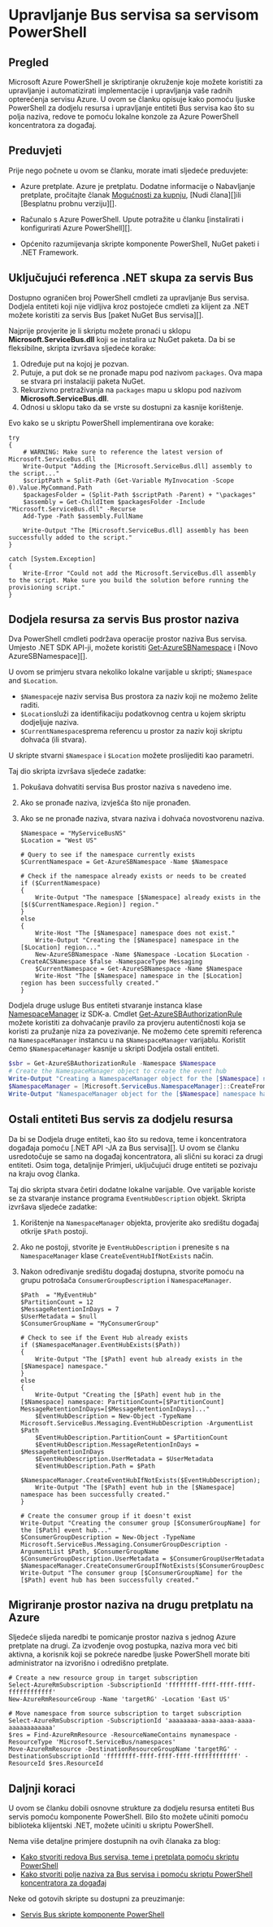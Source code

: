 <properties
    pageTitle="Upravljanje Bus servisa sa servisom PowerShell | Microsoft Azure"
    description="Upravljanje Bus servis pomoću skripte komponente PowerShell"
    services="service-bus"
    documentationCenter=".net"
    authors="sethmanheim"
    manager="timlt"
    editor=""/>

<tags
    ms.service="service-bus"
    ms.workload="na"
    ms.tgt_pltfrm="na"
    ms.devlang="na"
    ms.topic="article"
    ms.date="10/03/2016"
    ms.author="sethm"/>

# <a name="manage-service-bus-with-powershell"></a>Upravljanje Bus servisa sa servisom PowerShell

## <a name="overview"></a>Pregled

Microsoft Azure PowerShell je skriptiranje okruženje koje možete koristiti za upravljanje i automatizirati implementacije i upravljanja vaše radnih opterećenja servisu Azure. U ovom se članku opisuje kako pomoću ljuske PowerShell za dodjelu resursa i upravljanje entiteti Bus servisa kao što su polja naziva, redove te pomoću lokalne konzole za Azure PowerShell koncentratora za događaj.

## <a name="prerequisites"></a>Preduvjeti

Prije nego počnete u ovom se članku, morate imati sljedeće preduvjete:

- Azure pretplate. Azure je pretplatu. Dodatne informacije o Nabavljanje pretplate, pročitajte članak [Mogućnosti za kupnju][], [Nudi člana][]ili [Besplatnu probnu verziju][].

- Računalo s Azure PowerShell. Upute potražite u članku [instalirati i konfigurirati Azure PowerShell][].

- Općenito razumijevanja skripte komponente PowerShell, NuGet paketi i .NET Framework.

## <a name="including-a-reference-to-the-net-assembly-for-service-bus"></a>Uključujući referenca .NET skupa za servis Bus

Dostupno ograničen broj PowerShell cmdleti za upravljanje Bus servisa. Dodjela entiteti koji nije vidljiva kroz postojeće cmdleti za klijent za .NET možete koristiti za servis Bus [paket NuGet Bus servisa][].

Najprije provjerite je li skriptu možete pronaći u sklopu **Microsoft.ServiceBus.dll** koji se instalira uz NuGet paketa. Da bi se fleksibilne, skripta izvršava sljedeće korake:

1. Određuje put na kojoj je pozvan.
2. Putuje, a put dok se ne pronađe mapu pod nazivom `packages`. Ova mapa se stvara pri instalaciji paketa NuGet.
3. Rekurzivno pretraživanja na `packages` mapu u sklopu pod nazivom **Microsoft.ServiceBus.dll**.
4. Odnosi u sklopu tako da se vrste su dostupni za kasnije korištenje.

Evo kako se u skriptu PowerShell implementirana ove korake:

```
try
{
    # WARNING: Make sure to reference the latest version of Microsoft.ServiceBus.dll
    Write-Output "Adding the [Microsoft.ServiceBus.dll] assembly to the script..."
    $scriptPath = Split-Path (Get-Variable MyInvocation -Scope 0).Value.MyCommand.Path
    $packagesFolder = (Split-Path $scriptPath -Parent) + "\packages"
    $assembly = Get-ChildItem $packagesFolder -Include "Microsoft.ServiceBus.dll" -Recurse
    Add-Type -Path $assembly.FullName

    Write-Output "The [Microsoft.ServiceBus.dll] assembly has been successfully added to the script."
}

catch [System.Exception]
{
    Write-Error "Could not add the Microsoft.ServiceBus.dll assembly to the script. Make sure you build the solution before running the provisioning script."
}
```

## <a name="provision-a-service-bus-namespace"></a>Dodjela resursa za servis Bus prostor naziva

Dva PowerShell cmdleti podržava operacije prostor naziva Bus servisa. Umjesto .NET SDK API-ji, možete koristiti [Get-AzureSBNamespace][] i [Novo AzureSBNamespace][].

U ovom se primjeru stvara nekoliko lokalne varijable u skripti; `$Namespace` and `$Location`.

- `$Namespace`je naziv servisa Bus prostora za naziv koji ne možemo želite raditi.
- `$Location`služi za identifikaciju podatkovnog centra u kojem skriptu dodjeljuje naziva.
- `$CurrentNamespace`sprema referencu u prostor za naziv koji skriptu dohvaća (ili stvara).

U skripte stvarni `$Namespace` i `$Location` možete proslijediti kao parametri.

Taj dio skripta izvršava sljedeće zadatke:

1. Pokušava dohvatiti servisa Bus prostor naziva s navedeno ime.
2. Ako se pronađe naziva, izvješća što nije pronađen.
3. Ako se ne pronađe naziva, stvara naziva i dohvaća novostvorenu naziva.

    ```
    $Namespace = "MyServiceBusNS"
    $Location = "West US"
    
    # Query to see if the namespace currently exists
    $CurrentNamespace = Get-AzureSBNamespace -Name $Namespace
    
    # Check if the namespace already exists or needs to be created
    if ($CurrentNamespace)
    {
        Write-Output "The namespace [$Namespace] already exists in the [$($CurrentNamespace.Region)] region."
    }
    else
    {
        Write-Host "The [$Namespace] namespace does not exist."
        Write-Output "Creating the [$Namespace] namespace in the [$Location] region..."
        New-AzureSBNamespace -Name $Namespace -Location $Location -CreateACSNamespace $false -NamespaceType Messaging
        $CurrentNamespace = Get-AzureSBNamespace -Name $Namespace
        Write-Host "The [$Namespace] namespace in the [$Location] region has been successfully created."
    }
    ```

Dodjela druge usluge Bus entiteti stvaranje instanca klase [NamespaceManager][] iz SDK-a.
Cmdlet [Get-AzureSBAuthorizationRule][] možete koristiti za dohvaćanje pravilo za provjeru autentičnosti koja se koristi za pružanje niza za povezivanje. Ne možemo ćete spremiti referenca na `NamespaceManager` instancu u na `$NamespaceManager` varijablu. Koristit ćemo `$NamespaceManager` kasnije u skripti Dodjela ostali entiteti.

``` powershell
$sbr = Get-AzureSBAuthorizationRule -Namespace $Namespace
# Create the NamespaceManager object to create the event hub
Write-Output "Creating a NamespaceManager object for the [$Namespace] namespace..."
$NamespaceManager = [Microsoft.ServiceBus.NamespaceManager]::CreateFromConnectionString($sbr.ConnectionString);
Write-Output "NamespaceManager object for the [$Namespace] namespace has been successfully created."
```

## <a name="provisioning-other-service-bus-entities"></a>Ostali entiteti Bus servis za dodjelu resursa

Da bi se Dodjela druge entiteti, kao što su redova, teme i koncentratora događaja pomoću [.NET API -JA za Bus servisa][]. U ovom se članku usredotočuje se samo na događaj koncentratora, ali slični su koraci za drugi entiteti. Osim toga, detaljnije Primjeri, uključujući druge entiteti se pozivaju na kraju ovog članka.

Taj dio skripta stvara četiri dodatne lokalne varijable. Ove varijable koriste se za stvaranje instance programa `EventHubDescription` objekt. Skripta izvršava sljedeće zadatke:

1. Korištenje na `NamespaceManager` objekta, provjerite ako središtu događaj otkrije `$Path` postoji.
2. Ako ne postoji, stvorite je `EventHubDescription` i prenesite s na `NamespaceManager` klase `CreateEventHubIfNotExists` način.
3. Nakon određivanje središtu događaj dostupna, stvorite pomoću na grupu potrošača `ConsumerGroupDescription` i `NamespaceManager`.

    ```
    $Path  = "MyEventHub"
    $PartitionCount = 12
    $MessageRetentionInDays = 7
    $UserMetadata = $null
    $ConsumerGroupName = "MyConsumerGroup"
        
    # Check to see if the Event Hub already exists
    if ($NamespaceManager.EventHubExists($Path))
    {
        Write-Output "The [$Path] event hub already exists in the [$Namespace] namespace."  
    }
    else
    {
        Write-Output "Creating the [$Path] event hub in the [$Namespace] namespace: PartitionCount=[$PartitionCount] MessageRetentionInDays=[$MessageRetentionInDays]..."
        $EventHubDescription = New-Object -TypeName Microsoft.ServiceBus.Messaging.EventHubDescription -ArgumentList $Path
        $EventHubDescription.PartitionCount = $PartitionCount
        $EventHubDescription.MessageRetentionInDays = $MessageRetentionInDays
        $EventHubDescription.UserMetadata = $UserMetadata
        $EventHubDescription.Path = $Path
        $NamespaceManager.CreateEventHubIfNotExists($EventHubDescription);
        Write-Output "The [$Path] event hub in the [$Namespace] namespace has been successfully created."
    }
        
    # Create the consumer group if it doesn't exist
    Write-Output "Creating the consumer group [$ConsumerGroupName] for the [$Path] event hub..."
    $ConsumerGroupDescription = New-Object -TypeName Microsoft.ServiceBus.Messaging.ConsumerGroupDescription -ArgumentList $Path, $ConsumerGroupName
    $ConsumerGroupDescription.UserMetadata = $ConsumerGroupUserMetadata
    $NamespaceManager.CreateConsumerGroupIfNotExists($ConsumerGroupDescription);
    Write-Output "The consumer group [$ConsumerGroupName] for the [$Path] event hub has been successfully created."
    ```

## <a name="migrate-a-namespace-to-another-azure-subscription"></a>Migriranje prostor naziva na drugu pretplatu na Azure

Sljedeće slijeda naredbi te pomicanje prostor naziva s jednog Azure pretplate na drugi. Za izvođenje ovog postupka, naziva mora već biti aktivna, a korisnik koji se pokreće naredbe ljuske PowerShell morate biti administrator na izvorišno i odredišno pretplate.

```
# Create a new resource group in target subscription
Select-AzureRmSubscription -SubscriptionId 'ffffffff-ffff-ffff-ffff-ffffffffffff'
New-AzureRmResourceGroup -Name 'targetRG' -Location 'East US'

# Move namespace from source subscription to target subscription
Select-AzureRmSubscription -SubscriptionId 'aaaaaaaa-aaaa-aaaa-aaaa-aaaaaaaaaaaa'
$res = Find-AzureRmResource -ResourceNameContains mynamespace -ResourceType 'Microsoft.ServiceBus/namespaces'
Move-AzureRmResource -DestinationResourceGroupName 'targetRG' -DestinationSubscriptionId 'ffffffff-ffff-ffff-ffff-ffffffffffff' -ResourceId $res.ResourceId
```

## <a name="next-steps"></a>Daljnji koraci

U ovom se članku dobili osnovne strukture za dodjelu resursa entiteti Bus servis pomoću komponente PowerShell. Bilo što možete učiniti pomoću biblioteka klijentski .NET, možete učiniti u skriptu PowerShell.

Nema više detaljne primjere dostupnih na ovih članaka za blog:

- [Kako stvoriti redova Bus servisa, teme i pretplata pomoću skriptu PowerShell](http://blogs.msdn.com/b/paolos/archive/2014/12/02/how-to-create-a-service-bus-queues-topics-and-subscriptions-using-a-powershell-script.aspx)
- [Kako stvoriti polje naziva za Bus servisa i pomoću skriptu PowerShell koncentratora za događaj](http://blogs.msdn.com/b/paolos/archive/2014/12/01/how-to-create-a-service-bus-namespace-and-an-event-hub-using-a-powershell-script.aspx)

Neke od gotovih skripte su dostupni za preuzimanje:
- [Servis Bus skripte komponente PowerShell](https://code.msdn.microsoft.com/Service-Bus-PowerShell-a46b7059)

<!--Link references-->
[Mogućnosti za kupnju]: http://azure.microsoft.com/pricing/purchase-options/
[Ponuda za člana]: http://azure.microsoft.com/pricing/member-offers/
[Besplatna probna verzija]: http://azure.microsoft.com/pricing/free-trial/
[Instaliranje i konfiguriranje Azure PowerShell]: ../powershell-install-configure.md
[Servis Bus NuGet paketa]: http://www.nuget.org/packages/WindowsAzure.ServiceBus/
[Get-AzureSBNamespace]: https://msdn.microsoft.com/library/azure/dn495122.aspx
[Novi AzureSBNamespace]: https://msdn.microsoft.com/library/azure/dn495165.aspx
[Get-AzureSBAuthorizationRule]: https://msdn.microsoft.com/library/azure/dn495113.aspx
[.NET API-JA za servis Bus]: https://msdn.microsoft.com/library/azure/microsoft.servicebus.aspx
[NamespaceManager]: https://msdn.microsoft.com/library/azure/microsoft.servicebus.namespacemanager.aspx
